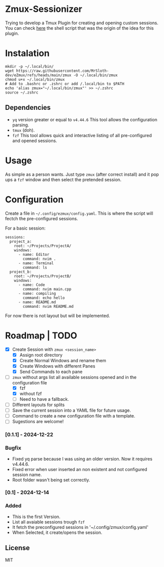 # Zmux-Sessionizer
Trying to develop a Tmux Plugin for creating and opening custom sessions.
You can check [here](https://github.com/MrSloth-dev/.dotfiles/blob/main/scripts/zmux.sh) the shell script that was the origin of the idea for this plugin.

# Instalation

```
mkdir -p ~/.local/bin/
wget https://raw.githubusercontent.com/MrSloth-dev/eZmux/refs/heads/main/zmux -O ~/.local/bin/zmux
chmod u+x ~/.local/bin/zmux
# Add to .bashrc or .zshrc or add /.local/bin to $PATH
echo 'alias zmux="~/.local/bin/zmux"' >> ~/.zshrc
source ~/.zshrc
```

## Dependencies

- `yq` version greater or equal to `v4.44.6` This tool allows the configuration parsing.
- `tmux` (doh).
- `fzf` This tool allows quick and interactive listing of all pre-configured and opened sessions.

# Usage

As simple as a person wants. Just type `zmux` (after correct install) and it pop ups a `fzf` window and then select the pretended session.

# Configuration

Create a file in `~/.config/ezmux/config.yaml`. This is where the script will fectch the pre-configured sessions.

For a basic session:
```
sessions:
  project_a:
    root: ~/Projects/ProjectA/
    windows:
      - name: Editor
        command: nvim .
      - name: Terminal
        command: ls
  project_b:
    root: ~/Projects/ProjectB/
    windows:
      - name: Code
        command: nvim main.cpp
      - name: compiling
        command: echo hello
      - name: README.md
        command: nvim README.md
```

For now there is not layout but will be implemented.

# Roadmap | TODO
- [x] Create Session with `zmux <session_name>`
  - [x] Assign root directory
  - [x] Create Normal Windows and rename them
  - [x] Create Windows with different Panes
  - [x] Send Commands to each pane
- [ ] `zmux` without args list all available sessions opened and in the configuration file
  - [x] fzf
  - [x] without fzf
  - [ ] Need to have a fallback.
- [ ] Different layouts for splits
- [ ] Save the current session into a YAML file for future usage.
- [ ] Command to create a new configuration file with a template.
- [ ] Sugestions are welcome!

### [0.1.1] - 2024-12-22

### Bugfix

- Fixed yq parse because I was using an older version. Now it requires v4.44.6.
- Fixed error when user inserted an non existent and not configured session name.
- Root folder wasn't being set correctly.

### [0.1] - 2024-12-14
 
### Added
   
- This is the first Version.
- List all avaiable sessions trough `fzf`
- It fetch the preconfigured sessions in '~/.config/zmux/config.yaml'
- When Selected, it create/opens the session.

## License
MIT
